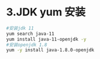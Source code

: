 # 3.JDK yum 安装

```bash
#安装jdk 11
yum search java-11
yum install java-11-openjdk -y
#安装openjdk 1.8
yum -y install java-1.8.0-openjdk
```
